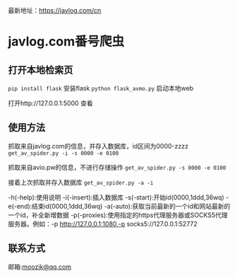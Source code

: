 最新地址：https://javlog.com/cn

# javlog.com番号爬虫

## 打开本地检索页

`pip install flask` 安装flask
`python flask_avmo.py` 启动本地web

打开http://127.0.0.1:5000 查看

## 使用方法
抓取来自javlog.com的信息，并存入数据库，id区间为0000-zzzz
`get_av_spider.py -i -s 0000 -e 0100`

抓取来自avio.pw的信息，不进行存储操作
`get_av_spider.py -s 0000 -e 0100`

接着上次抓取并存入数据库
`get_av_spider.py -a -i`

-h(-help):使用说明
-i(-insert):插入数据库
-s(-start):开始id(0000,1ddd,36wq)
-e(-end):结束id(0000,1ddd,36wq)
-a(-auto):获取当前最新的一个id和网站最新的一个id，补全新增数据
-p(-proxies):使用指定的https代理服务器或SOCKS5代理服务器。例如：-p http://127.0.0.1:1080,-p socks5://127.0.0.1:52772

## 联系方式
邮箱:moozik@qq.com
